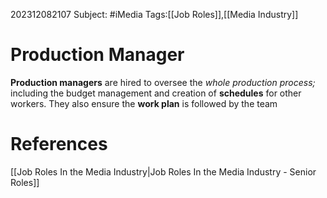 202312082107
Subject: #iMedia 
Tags:[[Job Roles]],[[Media Industry]]

# Production Manager

**Production managers** are hired to oversee the *whole production process;* including the budget management and creation of **schedules** for other workers. They also ensure the **work plan** is followed by the team



# **References**

[[Job Roles In the Media Industry|Job Roles In the Media Industry - Senior Roles]]
